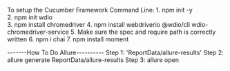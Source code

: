 To setup the Cucumber Framework 
Command Line: 
            1. npm init -y   
            2. npm init wdio  
            3. npm install chromedriver
            4. npm install webdriverio @wdio/cli 
            wdio-chromedriver-service 
            5. Make sure the spec and require path is correctly written 
            6. npm i chai 
            7. npm install moment

-------How To Do Allure----------
Step 1: 'ReportData/allure-results'
Step 2: allure generate ReportData/allure-results
Step 3: allure open 

